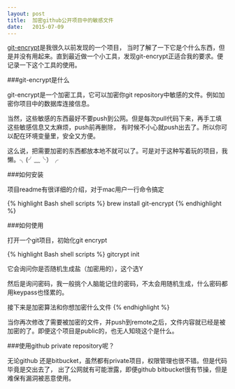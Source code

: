 ```yaml
---
layout: post
title:  加密github公开项目中的敏感文件
date:   2015-07-09
---
```


[git-encrypt](https://github.com/shadowhand/git-encrypt)是我很久以前发现的一个项目，
当时了解了一下它是个什么东西，但是并没有用起来。直到最近做一个小工具，发现git-encrypt正适合我的要求。便记录一下这个工具的使用。

###git-encrypt是什么

git-encrypt是一个加密工具，它可以加密你git repository中敏感的文件。例如加密你项目中的数据库连接信息。

当然，这些敏感的东西最好不要push到公网。但是每次pull代码下来，再手工填这些敏感信息又太麻烦，push前再删除，
有时候不小心就push出去了。所以你可以配在环境变量里，安全又方便。

这么说，把需要加密的东西都放本地不就可以了。可是对于这种写着玩的项目，我懒。╮(╯﹏╰）╭

###如何安装

项目readme有很详细的介绍，对于mac用户一行命令搞定

{% highlight Bash shell scripts %}
brew install git-encrypt
{% endhighlight %}

###如何使用

打开一个git项目，初始化git encrypt

{% highlight Bash shell scripts %}
gitcrypt init

它会询问你是否随机生成盐（加密用的），这个选Y

然后是询问密码，我一般挑个人脑能记住的密码，不太会用随机生成，什么密码都用keypass也怪累的。

接下来是加密算法和你想加密什么文件
{% endhighlight %}

当你再次修改了需要被加密的文件，并push到remote之后，文件内容就已经是被加密的了。即便这个项目是public的，也无人知晓这个是什么。

###使用github private repository呢？

无论github 还是bitbucket，虽然都有private项目，权限管理也很不错。但是代码毕竟是交出去了，
出了公网就有可能泄露，即便github bitbucket很有节操，但是难保有漏洞被恶意使用。

